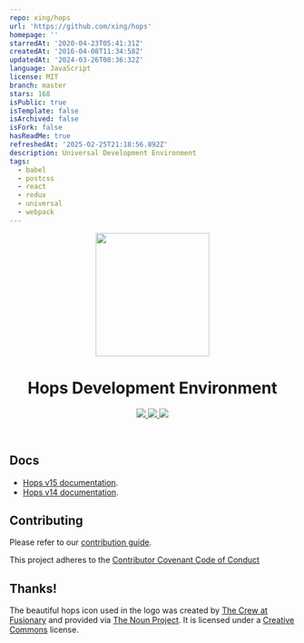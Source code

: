 ```yaml
---
repo: xing/hops
url: 'https://github.com/xing/hops'
homepage: ''
starredAt: '2020-04-23T05:41:31Z'
createdAt: '2016-04-08T11:34:58Z'
updatedAt: '2024-03-26T08:36:32Z'
language: JavaScript
license: MIT
branch: master
stars: 168
isPublic: true
isTemplate: false
isArchived: false
isFork: false
hasReadMe: true
refreshedAt: '2025-02-25T21:18:56.892Z'
description: Universal Development Environment
tags:
  - babel
  - postcss
  - react
  - redux
  - universal
  - webpack
---
```


<p align="center">
  <img
    width="200"
    height="217"
    src="https://raw.githubusercontent.com/wiki/xing/hops/logo.png"
  />
</p>

<h1 align="center">Hops Development Environment</h1>

<p align="center">
  <a href="https://gitter.im/xing-hops/Lobby">
    <img src="https://img.shields.io/gitter/room/xing-hops/Lobby.svg">
  </a>
  <a href="https://www.npmjs.com/package/hops">
    <img src="https://img.shields.io/npm/v/hops.svg">
  </a>
  <a href="https://travis-ci.org/xing/hops/branches">
    <img src="https://img.shields.io/travis/xing/hops/master.svg">
  </a>
</p>
<p>&nbsp;</p>

## Docs

- [Hops v15 documentation](https://github.com/xing/hops/blob/v15.x/DOCUMENTATION.md).
- [Hops v14 documentation](https://github.com/xing/hops/blob/v14.x/DOCUMENTATION.md).

## Contributing

Please refer to our [contribution guide](https://github.com/xing/hops/blob/master/CONTRIBUTING.md).

This project adheres to the [Contributor Covenant Code of Conduct](http://github.com/xing/hops/blob/master/CODE_OF_CONDUCT.md)

## Thanks!

The beautiful hops icon used in the logo was created by [The Crew at Fusionary](https://thenounproject.com/fusionary/) and provided via [The Noun Project](https://thenounproject.com/term/hops/9254/). It is licensed under a [Creative Commons](http://creativecommons.org/licenses/by/3.0/us/) license.
